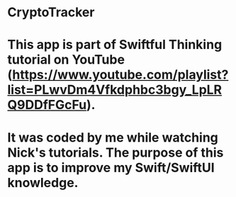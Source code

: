# CryptoTracker
# This app is part of Swiftful Thinking tutorial on YouTube (https://www.youtube.com/playlist?list=PLwvDm4Vfkdphbc3bgy_LpLRQ9DDfFGcFu).
# It was coded by me while watching Nick's tutorials. The purpose of this app is to improve my Swift/SwiftUI knowledge.

